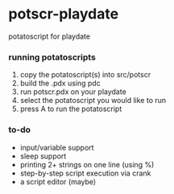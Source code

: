 # potscr-playdate
potatoscript for playdate

### running potatoscripts
1. copy the potatoscript(s) into src/potscr
2. build the .pdx using pdc
3. run potscr.pdx on your playdate
4. select the potatoscript you would like to run
5. press A to run the potatoscript

### to-do
- input/variable support
- sleep support
- printing 2+ strings on one line (using %)
- step-by-step script execution via crank
- a script editor (maybe)